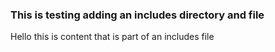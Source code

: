 ### This is testing adding an includes directory and file

Hello this is content that is part of an includes file